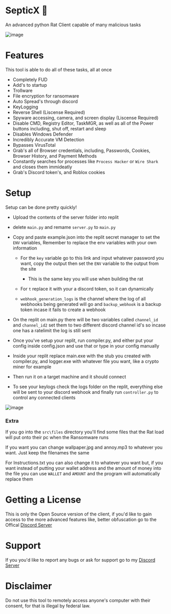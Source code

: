 # SepticX 🐀

An advanced python Rat Client capable of many malicious tasks

![image](https://user-images.githubusercontent.com/78031685/212566138-bd9d66f5-0225-4219-a883-7e6b22231840.png)


# Features

This tool is able to do all of these tasks, all at once

 - Completely FUD
 - Add's to startup
 - Trollware
 - File encryption for ransomware
 - Auto Spread's through discord
 - KeyLogging
 - Reverse Shell (Liscense Required)
 - Spyware accessing, camera, and screen display (Liscense Required)
 - Disable CMD, Registry Editor, TaskMGR, as well as all of the Power buttons including, shut off, restart and sleep
 - Disables Windows Defender
 - Incredibly Accurate VM Detection
 - Bypasses VirusTotal
 - Grab's all of Browser credentials, including, Passwords, Cookies, Browser History, and Payment Methods
 - Constantly searches for processes like `Process Hacker` or `Wire Shark` and closes them immideatly
 - Grab's Discord token's, and Roblox cookies

# Setup

Setup can be done pretty quickly!<br>
 - Upload the contents of the server folder into replit
 - delete `main.py` and remame `server.py` to `main.py`

 - Copy and paste example.json into the replit secret manager to set the `ENV` variables, Remember to replace the env variables with your own information
    - For the `key` variable go to <a src="https://emn178.github.io/online-tools/sha256.html">this link</a> and input whatever password you want, copy the output then set the `ENV` variable to the output from the site 
    
        - This is the same key you will use when building the rat

    - For `t` replace it with your a discord token, so it can dynamically

    - `webhook_generation_logs` is the channel where the log of all webhooks being generated will go and `backup_webhook` is a backup token incase it fails to create a webhook

 - On the replit on main.py there will be two variables called `channel_id` and `channel_id2` set them to two different discord channel id's so incase one has a ratelimit the log is still sent

 - Once you've setup your replit, run compiler.py, and either put your config inside config.json and use that or type in your config manually

- Inside your replit replace main.exe with the stub you created with compiler.py, and logger.exe with whatever file you want, like a crypto miner for example

 - Then run it on a target machine and it should connect

 - To see your keylogs check the logs folder on the replit, everything else will be sent to your discord webhook and finally run `controller.py` to control any connected clients

![image](https://user-images.githubusercontent.com/78031685/212566168-1d2ab61c-843b-4c2b-9ad9-48fc915788de.png)


### Extra

If you go into the `src\files` directory you'll find some files that the Rat load will put onto their pc when the Ransomware runs

If you want you can change wallpaper.jpg and annoy.mp3 to whatever you want. Just keep the filenames the same

For Instructions.txt you can also change it to whatever you want but, if you want instead of putting your wallet address and the amount of money into the file you can use `WALLET` and `AMOUNT` and the program will automatically replace them

# Getting a License

This is only the Open Source version of the client, if you'd like to gain access to the more advanced features like, better obfuscation go to the Offical [Discord Server](https://discord.gg/CFfTAYHyq)

# Support
If you you'd like to report any bugs or ask for support go to my [Discord Server](https://discord.gg/CFfTAYHyq)

# Disclaimer

Do not use this tool to remotely access anyone's computer with their consent, for that is illegal by federal law.
